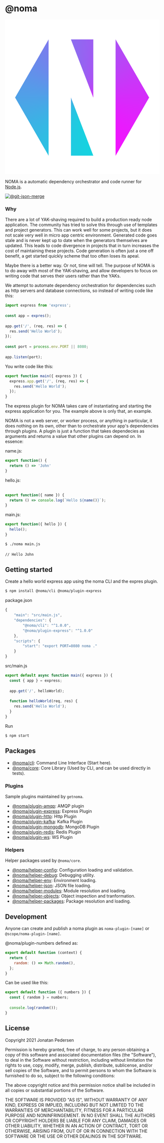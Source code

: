# @noma

![GETNOMA](getnoma.png)

NOMA is a automatic dependency orchestrator and code runner for [Node.js](https://nodejs.org/).

[![@git-json-merge](https://circleci.com/gh/getnoma/noma.svg?style=shield)](https://app.circleci.com/pipelines/github/getnoma/noma)

### Why

There are a lot of YAK-shaving required to build a production ready node application. The community has tried to solve this through use of templates and project generators. This can work well for some projects, but it does not scale very well in micro app centric environment. Generated code goes stale and is never kept up to date when the generators themselves are updated. This leads to code divergence in projects that in turn increases the cost of maintaining these projects. Code generation is often just a one off benefit, a get started quickly scheme that too often loses its apeal.

Maybe there is a better way. Or not, time will tell. The purpose of NOMA is to do away with most of the YAK-shaving, and allow developers to focus on writing code that serves their users rather than the YAKs.

We attempt to automate dependency orchestration for dependencies such as http servers and database connections, so instead of writing code like this:

```javascript
import express from 'express';

const app = expres();

app.get('/', (req, res) => {
  res.send('Hello World');
});

const port = process.env.PORT || 8080;

app.listen(port);
```

You write code like this:
```javascript
export function main({ express }) {
  express.app.get('/', (req, res) => {
    res.send('Hello World');
  });
}
```

The express plugin for NOMA takes care of instantiating and starting the express application for you. The example above is only that, an example. 

NOMA is not a web server, or worker process, or anything in particular, it does nothing on its own, other than to orchestrate your app's dependencies through plugins. A plugin is just a function that takes dependecies as arguments and returns a value that other plugins can depend on. In essence:

name.js:

```javascript
export function() {
  return () => 'John'
}
```

hello.js:

```javascript

export function({ name }) {
  return () => console.log(`Hello ${name()}`);
}
```

main.js:

```javascript
export function({ hello }) {
  hello();
}
```

``` bash
$ ./noma main.js

// Hello John
```

## Getting started

Create a hello world express app using the noma CLI and the expres plugin.

``` bash
$ npm install @noma/cli @noma/plugin-express
```

package.json

```javascript
{
    "main": "src/main.js",
    "dependencies": {
        "@noma/cli": "^1.0.0",
        "@noma/plugin-express": "^1.0.0"
    },
    "scripts": {
        "start": "export PORT=8080 noma ."
    }
}
```

src/main.js

```javascript
export default async function main({ express }) {
  const { app } = express;

  app.get('/', helloWorld);

  function helloWorld(req, res) {
    res.send('Hello World');
  }
}
```

Run

```bash
$ npm start
```

## Packages

- [@noma/cli](packages/@noma/cli/README.md): Command Line Interface (Start here).
- [@noma/core](packages/@noma/core/README.md): Core Library (Used by CLI, and can be used directly in tests).

### Plugins

Sample plugins maintained by `getnoma`.

- [@noma/plugin-amqp](packages/@noma/plugin-amqp/README.md): AMQP plugin
- [@noma/plugin-express](packages/@noma/plugin-express/README.md): Express Plugin
- [@noma/plugin-http](packages/@noma/plugin-http/README.md): Http Plugin
- [@noma/plugin-kafka](packages/@noma/plugin-kafka/README.md): Kafka Plugin
- [@noma/plugin-mongodb](packages/@noma/plugin-mongodb/README.md): MongoDB Plugin
- [@noma/plugin-redis](packages/@noma/plugin-redis/README.md): Redis Plugin
- [@noma/plugin-ws](packages/@noma/plugin-ws/README.md): WS Plugin

### Helpers

Helper packages used by `@noma/core`.

- [@noma/helper-config](packages/@noma/helper-config/README.md): Configuration loading and validation.
- [@noma/helper-debug](packages/@noma/helper-debug/README.md): Debugging utility.
- [@noma/helper-env](packages/@noma/helper-env/README.md): Environment loading.
- [@noma/helper-json](packages/@noma/helper-json/README.md): JSON file loading.
- [@noma/helper-modules](packages/@noma/helper-modules/README.md): Module resolution and loading.
- [@noma/helper-objects](packages/@noma/helper-objects/README.md): Object inspection and tranformation.
- [@noma/helper-packages](packages/@noma/helper-packages/README.md): Package resolution and loading.

## Development

Anyone can create and publish a noma plugin as `noma-plugin-[name]` or `@scope/noma-plugin-[name]`.

@noma/plugin-numbers defined as:

```javascript
export default function (context) {
  return {
    random: () => Math.random(),
  };
}
```

Can be used like this:

```javascript
export default function ({ numbers }) {
  const { random } = numbers;

  console.log(random());
}
```

## License

Copyright 2021 Jonatan Pedersen 

Permission is hereby granted, free of charge, to any person obtaining a copy of this software and associated documentation files (the "Software"), to deal in the Software without restriction, including without limitation the rights to use, copy, modify, merge, publish, distribute, sublicense, and/or sell copies of the Software, and to permit persons to whom the Software is furnished to do so, subject to the following conditions:

The above copyright notice and this permission notice shall be included in all copies or substantial portions of the Software.

THE SOFTWARE IS PROVIDED "AS IS", WITHOUT WARRANTY OF ANY KIND, EXPRESS OR IMPLIED, INCLUDING BUT NOT LIMITED TO THE WARRANTIES OF MERCHANTABILITY, FITNESS FOR A PARTICULAR PURPOSE AND NONINFRINGEMENT. IN NO EVENT SHALL THE AUTHORS OR COPYRIGHT HOLDERS BE LIABLE FOR ANY CLAIM, DAMAGES OR OTHER LIABILITY, WHETHER IN AN ACTION OF CONTRACT, TORT OR OTHERWISE, ARISING FROM, OUT OF OR IN CONNECTION WITH THE SOFTWARE OR THE USE OR OTHER DEALINGS IN THE SOFTWARE.
